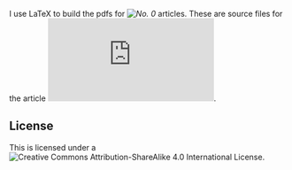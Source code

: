 I use LaTeX to build the pdfs for *![No. 0](http://thenumberzero.blogspot.com)* articles. These are source files for the article *![A No-install Solution to Enabling/Disabling the Titlebar in Xfce ](http://thenumberzero.blogspot.com/2014/07/a-no-install-solution-to.html)*.

## License

This is licensed under a ![Creative Commons Attribution-ShareAlike 4.0 International License](https://creativecommons.org/licenses/by-sa/4.0/).
